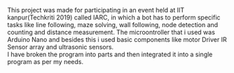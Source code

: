 This project was made for participating in an event held at IIT kanpur(Techkriti 2019) called IARC, in which a bot
has to perform specific tasks like line following, maze solving, wall following, node detection and counting and distance 
measurement. The microontroller that i used was Arduino Nano and besides this i used basic components like motor Driver
IR Sensor array and ultrasonic sensors.</br>
I have broken the program into parts and then integrated it into a single program as per my needs.
